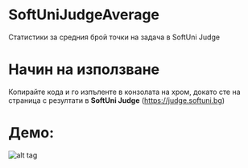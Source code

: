 # SoftUniJudgeAverage
Статистики за средния брой точки на задача в SoftUni Judge

# Начин на използване
Копирайте кода и го изпъленте в конзолата на хром, докато сте на страница с резултати в **SoftUni Judge** (https://judge.softuni.bg)

# Демо:
![alt tag](https://i.imgsafe.org/7c3fd1ceb8.png)
